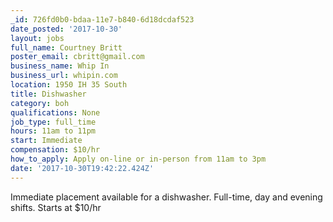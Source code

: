 ```yaml
---
_id: 726fd0b0-bdaa-11e7-b840-6d18dcdaf523
date_posted: '2017-10-30'
layout: jobs
full_name: Courtney Britt
poster_email: cbritt@gmail.com
business_name: Whip In
business_url: whipin.com
location: 1950 IH 35 South
title: Dishwasher
category: boh
qualifications: None
job_type: full_time
hours: 11am to 11pm
start: Immediate
compensation: $10/hr
how_to_apply: Apply on-line or in-person from 11am to 3pm
date: '2017-10-30T19:42:22.424Z'
---
```

Immediate placement available for a dishwasher.  Full-time, day and evening shifts. Starts at $10/hr
